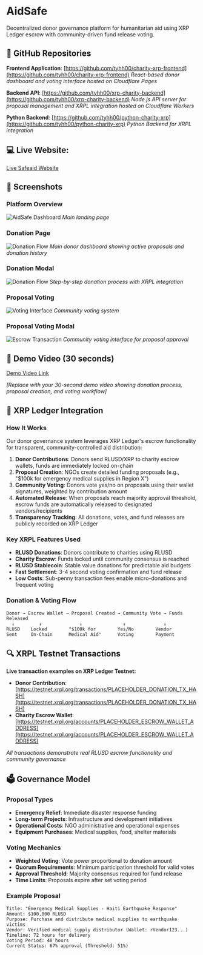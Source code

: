 # AidSafe

Decentralized donor governance platform for humanitarian aid using XRP Ledger escrow with community-driven fund release voting.

## 📂 GitHub Repositories

**Frontend Application**: [https://github.com/tyhh00/charity-xrp-frontend](https://github.com/tyhh00/charity-xrp-frontend)
*React-based donor dashboard and voting interface hosted on Cloudflare Pages*

**Backend API**: [https://github.com/tyhh00/xrp-charity-backend](https://github.com/tyhh00/xrp-charity-backend)
*Node.js API server for proposal management and XRPL integration hosted on Cloudflare Workers*

**Python Backend**: [https://github.com/tyhh00/python-charity-xrp](https://github.com/tyhh00/python-charity-xrp)
*Python Backend for XRPL integration*

## 💻 Live Website:
[Live Safeaid Website](https://charity-xrp-frontend.pages.dev/)

## 📸 Screenshots

### Platform Overview
![AidSafe Dashboard](https://github.com/tyhh00/SafeAid/blob/main/Screenshots/Screenshot%20(18).png?raw=true)
*Main landing page*

### Donation Page
![Donation Flow](https://github.com/tyhh00/SafeAid/blob/main/Screenshots/Screenshot%20(19).png?raw=true)
*Main donor dashboard showing active proposals and donation history*

### Donation Modal
![Donation Flow](https://github.com/tyhh00/SafeAid/blob/main/Screenshots/Screenshot%20(20).png?raw=true)
*Step-by-step donation process with XRPL integration*

### Proposal Voting
![Voting Interface](https://github.com/tyhh00/SafeAid/blob/main/Screenshots/Screenshot%20(21).png?raw=true)
*Community voting system*

### Proposal Voting Modal
![Escrow Transaction](https://github.com/tyhh00/SafeAid/blob/main/Screenshots/Screenshot%20(22).png?raw=true)
*Community voting interface for proposal approval*

## 🎥 Demo Video (30 seconds)

[Demo Video Link](https://www.youtube.com/watch?v=PLACEHOLDER_VIDEO_ID)

*[Replace with your 30-second demo video showing donation process, proposal creation, and voting workflow]*

## 🔗 XRP Ledger Integration

### How It Works

Our donor governance system leverages XRP Ledger's escrow functionality for transparent, community-controlled aid distribution:

1. **Donor Contributions**: Donors send RLUSD/XRP to charity escrow wallets, funds are immediately locked on-chain
2. **Proposal Creation**: NGOs create detailed funding proposals (e.g., "$100k for emergency medical supplies in Region X")
3. **Community Voting**: Donors vote yes/no on proposals using their wallet signatures, weighted by contribution amount
4. **Automated Release**: When proposals reach majority approval threshold, escrow funds are automatically released to designated vendors/recipients
5. **Transparency Tracking**: All donations, votes, and fund releases are publicly recorded on XRP Ledger

### Key XRPL Features Used

- **RLUSD Donations**: Donors contribute to charities using RLUSD
- **Charity Escrow**: Funds locked until community consensus is reached
- **RLUSD Stablecoin**: Stable value donations for predictable aid budgets
- **Fast Settlement**: 3-4 second voting confirmation and fund release
- **Low Costs**: Sub-penny transaction fees enable micro-donations and frequent voting

### Donation & Voting Flow

```
Donor → Escrow Wallet → Proposal Created → Community Vote → Funds Released
  ↓         ↓              ↓               ↓              ↓
RLUSD    Locked        "$100k for        Yes/No        Vendor
Sent     On-Chain      Medical Aid"      Voting        Payment
```

## 🔍 XRPL Testnet Transactions

**Live transaction examples on XRP Ledger Testnet:**

- **Donor Contribution**: [https://testnet.xrpl.org/transactions/PLACEHOLDER_DONATION_TX_HASH](https://testnet.xrpl.org/transactions/PLACEHOLDER_DONATION_TX_HASH)
- **Charity Escrow Wallet**: [https://testnet.xrpl.org/accounts/PLACEHOLDER_ESCROW_WALLET_ADDRESS](https://testnet.xrpl.org/accounts/PLACEHOLDER_ESCROW_WALLET_ADDRESS)

*All transactions demonstrate real RLUSD escrow functionality and community governance*

## 🗳️ Governance Model

### Proposal Types
- **Emergency Relief**: Immediate disaster response funding
- **Long-term Projects**: Infrastructure and development initiatives  
- **Operational Costs**: NGO administrative and operational expenses
- **Equipment Purchases**: Medical supplies, food, shelter materials

### Voting Mechanics
- **Weighted Voting**: Vote power proportional to donation amount
- **Quorum Requirements**: Minimum participation threshold for valid votes
- **Approval Threshold**: Majority consensus required for fund release
- **Time Limits**: Proposals expire after set voting period

### Example Proposal
```
Title: "Emergency Medical Supplies - Haiti Earthquake Response"
Amount: $100,000 RLUSD
Purpose: Purchase and distribute medical supplies to earthquake victims
Vendor: Verified medical supply distributor (Wallet: rVendor123...)
Timeline: 72 hours for delivery
Voting Period: 48 hours
Current Status: 67% approval (Threshold: 51%)
```
